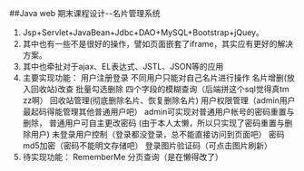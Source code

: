 ##Java web 期末课程设计--名片管理系统

  1. Jsp+Servlet+JavaBean+Jdbc+DAO+MySQL+Bootstrap+jQuey。
  2. 其中也有一些不是很好的操作，譬如页面嵌套了iframe，其实应有更好的解决方案。
  3. 其中也牵扯对于ajax、EL表达式、JSTL、JSON等的应用
  4. 主要实现功能：
        用户注册登录
        不同用户只能对自己名片进行操作
        名片增删(放入回收站)改查
        批量勾选删除
        四个字段的模糊查询（后端拼这个sql觉得真tm zz啊）
        回收站管理(彻底删除名片、恢复删除名片)
        用户权限管理（admin用户最起码得能管理其他普通用户吧）
            admin可实现对普通用户帐号的密码重置与删除，
            普通用户可自主更改密码
            (由于本人太懒，所以只实现了密码重置与删除用户)
        未登录用户控制（登录都没登录，总不能直接访问到页面吧）
        密码md5加密（密码不能明文存储吧）
        登录图片验证码（可点击图片刷新）
  5. 待实现功能：
        RememberMe
        分页查询（是在懒得改了）
        
        
